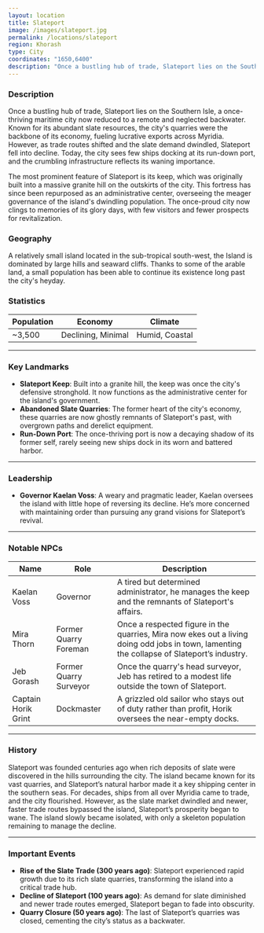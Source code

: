 ```yaml
---
layout: location
title: Slateport
image: /images/slateport.jpg
permalink: /locations/slateport
region: Khorash
type: City
coordinates: "1650,6400"
description: "Once a bustling hub of trade, Slateport lies on the Southern Isle, a once-thriving maritime city now reduced to a remote and neglected backwater. Known for its abundant slate resources, the city's quarries were the backbone of its economy, fueling lucrative exports across Myridia. However, as trade routes shifted and the slate demand dwindled, Slateport fell into decline. Today, the city sees few ships docking at its run-down port, and the crumbling infrastructure reflects its waning importance."
---
```


### Description

Once a bustling hub of trade, Slateport lies on the Southern Isle, a once-thriving maritime city now reduced to a remote and neglected backwater. Known for its abundant slate resources, the city's quarries were the backbone of its economy, fueling lucrative exports across Myridia. However, as trade routes shifted and the slate demand dwindled, Slateport fell into decline. Today, the city sees few ships docking at its run-down port, and the crumbling infrastructure reflects its waning importance.

The most prominent feature of Slateport is its keep, which was originally built into a massive granite hill on the outskirts of the city. This fortress has since been repurposed as an administrative center, overseeing the meager governance of the island's dwindling population. The once-proud city now clings to memories of its glory days, with few visitors and fewer prospects for revitalization.

### Geography

A relatively small island located in the sub-tropical south-west, the Island is dominated by large hills and seaward cliffs. Thanks to some of the arable land, a small population has been able to continue its existence long past the city's heyday.

### Statistics

| Population     | Economy           | Climate          |
|----------------|-------------------|------------------|
| ~3,500         | Declining, Minimal | Humid, Coastal   |

---

### Key Landmarks

- **Slateport Keep**: Built into a granite hill, the keep was once the city's defensive stronghold. It now functions as the administrative center for the island's government.
- **Abandoned Slate Quarries**: The former heart of the city's economy, these quarries are now ghostly remnants of Slateport's past, with overgrown paths and derelict equipment.
- **Run-Down Port**: The once-thriving port is now a decaying shadow of its former self, rarely seeing new ships dock in its worn and battered harbor.

---

### Leadership

- **Governor Kaelan Voss**: A weary and pragmatic leader, Kaelan oversees the island with little hope of reversing its decline. He’s more concerned with maintaining order than pursuing any grand visions for Slateport’s revival.

---

### Notable NPCs

| Name             | Role                         | Description                                               |
|------------------|------------------------------|-----------------------------------------------------------|
| Kaelan Voss      | Governor                      | A tired but determined administrator, he manages the keep and the remnants of Slateport's affairs. |
| Mira Thorn       | Former Quarry Foreman         | Once a respected figure in the quarries, Mira now ekes out a living doing odd jobs in town, lamenting the collapse of Slateport’s industry. |
| Jeb Gorash | Former Quarry Surveyor | Once the quarry's head surveyor, Jeb has retired to a modest life outside the town of Slateport. |
| Captain Horik Grint | Dockmaster                   | A grizzled old sailor who stays out of duty rather than profit, Horik oversees the near-empty docks. |

---

### History

Slateport was founded centuries ago when rich deposits of slate were discovered in the hills surrounding the city. The island became known for its vast quarries, and Slateport’s natural harbor made it a key shipping center in the southern seas. For decades, ships from all over Myridia came to trade, and the city flourished. However, as the slate market dwindled and newer, faster trade routes bypassed the island, Slateport’s prosperity began to wane. The island slowly became isolated, with only a skeleton population remaining to manage the decline.

---

### Important Events

- **Rise of the Slate Trade (300 years ago)**: Slateport experienced rapid growth due to its rich slate quarries, transforming the island into a critical trade hub.
- **Decline of Slateport (100 years ago)**: As demand for slate diminished and newer trade routes emerged, Slateport began to fade into obscurity.
- **Quarry Closure (50 years ago)**: The last of Slateport’s quarries was closed, cementing the city’s status as a backwater.

